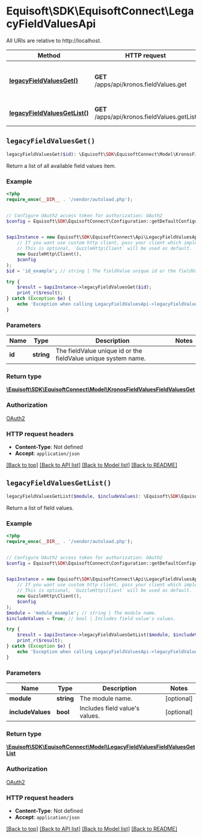 # Equisoft\SDK\EquisoftConnect\LegacyFieldValuesApi

All URIs are relative to http://localhost.

Method | HTTP request | Description
------------- | ------------- | -------------
[**legacyFieldValuesGet()**](LegacyFieldValuesApi.md#legacyFieldValuesGet) | **GET** /apps/api/kronos.fieldValues.get | Return a list of all available field values item.
[**legacyFieldValuesGetList()**](LegacyFieldValuesApi.md#legacyFieldValuesGetList) | **GET** /apps/api/kronos.fieldValues.getList | Return a list of field values.


## `legacyFieldValuesGet()`

```php
legacyFieldValuesGet($id): \Equisoft\SDK\EquisoftConnect\Model\KronosFieldValuesFieldValuesGet
```

Return a list of all available field values item.

### Example

```php
<?php
require_once(__DIR__ . '/vendor/autoload.php');


// Configure OAuth2 access token for authorization: OAuth2
$config = Equisoft\SDK\EquisoftConnect\Configuration::getDefaultConfiguration()->setAccessToken('YOUR_ACCESS_TOKEN');


$apiInstance = new Equisoft\SDK\EquisoftConnect\Api\LegacyFieldValuesApi(
    // If you want use custom http client, pass your client which implements `GuzzleHttp\ClientInterface`.
    // This is optional, `GuzzleHttp\Client` will be used as default.
    new GuzzleHttp\Client(),
    $config
);
$id = 'id_example'; // string | The fieldValue unique id or the fieldValue unique system name.

try {
    $result = $apiInstance->legacyFieldValuesGet($id);
    print_r($result);
} catch (Exception $e) {
    echo 'Exception when calling LegacyFieldValuesApi->legacyFieldValuesGet: ', $e->getMessage(), PHP_EOL;
}
```

### Parameters

Name | Type | Description  | Notes
------------- | ------------- | ------------- | -------------
 **id** | **string**| The fieldValue unique id or the fieldValue unique system name. |

### Return type

[**\Equisoft\SDK\EquisoftConnect\Model\KronosFieldValuesFieldValuesGet**](../Model/KronosFieldValuesFieldValuesGet.md)

### Authorization

[OAuth2](../../README.md#OAuth2)

### HTTP request headers

- **Content-Type**: Not defined
- **Accept**: `application/json`

[[Back to top]](#) [[Back to API list]](../../README.md#endpoints)
[[Back to Model list]](../../README.md#models)
[[Back to README]](../../README.md)

## `legacyFieldValuesGetList()`

```php
legacyFieldValuesGetList($module, $includeValues): \Equisoft\SDK\EquisoftConnect\Model\LegacyFieldValuesFieldValuesGetList
```

Return a list of field values.

### Example

```php
<?php
require_once(__DIR__ . '/vendor/autoload.php');


// Configure OAuth2 access token for authorization: OAuth2
$config = Equisoft\SDK\EquisoftConnect\Configuration::getDefaultConfiguration()->setAccessToken('YOUR_ACCESS_TOKEN');


$apiInstance = new Equisoft\SDK\EquisoftConnect\Api\LegacyFieldValuesApi(
    // If you want use custom http client, pass your client which implements `GuzzleHttp\ClientInterface`.
    // This is optional, `GuzzleHttp\Client` will be used as default.
    new GuzzleHttp\Client(),
    $config
);
$module = 'module_example'; // string | The module name.
$includeValues = True; // bool | Includes field value's values.

try {
    $result = $apiInstance->legacyFieldValuesGetList($module, $includeValues);
    print_r($result);
} catch (Exception $e) {
    echo 'Exception when calling LegacyFieldValuesApi->legacyFieldValuesGetList: ', $e->getMessage(), PHP_EOL;
}
```

### Parameters

Name | Type | Description  | Notes
------------- | ------------- | ------------- | -------------
 **module** | **string**| The module name. | [optional]
 **includeValues** | **bool**| Includes field value&#39;s values. | [optional]

### Return type

[**\Equisoft\SDK\EquisoftConnect\Model\LegacyFieldValuesFieldValuesGetList**](../Model/LegacyFieldValuesFieldValuesGetList.md)

### Authorization

[OAuth2](../../README.md#OAuth2)

### HTTP request headers

- **Content-Type**: Not defined
- **Accept**: `application/json`

[[Back to top]](#) [[Back to API list]](../../README.md#endpoints)
[[Back to Model list]](../../README.md#models)
[[Back to README]](../../README.md)
